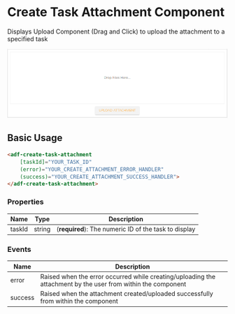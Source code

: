 # Create Task Attachment Component

Displays Upload Component (Drag and Click) to upload the attachment to a specified task

![task-create-attachment](docassets/images/task-create-attachment.png)

## Basic Usage

```html
<adf-create-task-attachment 
    [taskId]="YOUR_TASK_ID" 
    (error)="YOUR_CREATE_ATTACHMENT_ERROR_HANDLER"
    (success)="YOUR_CREATE_ATTACHMENT_SUCCESS_HANDLER">
</adf-create-task-attachment>
```

### Properties

| Name | Type | Description |
| ---- | ---- | ----------- |
| taskId | string | (**required**): The numeric ID of the task to display |

### Events

| Name | Description |
| ---- | ----------- |
| error | Raised when the error occurred while creating/uploading the attachment by the user from within the component |
| success | Raised when the attachment created/uploaded successfully from within the component |
